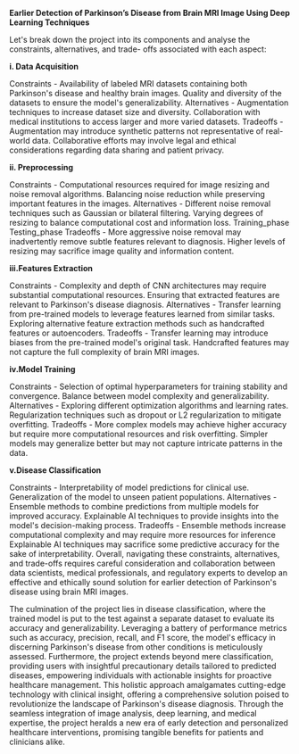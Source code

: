 **Earlier Detection of Parkinson’s Disease from Brain MRI Image Using Deep Learning Techniques**


Let's break down the project into its components and analyse the constraints, alternatives, and trade- offs associated with each aspect:

**i. Data Acquisition**

Constraints - Availability of labeled MRI datasets containing both Parkinson's disease and healthy brain images. Quality and diversity of the datasets to ensure the model's generalizability.
Alternatives - Augmentation techniques to increase dataset size and diversity. Collaboration with medical institutions to access larger and more varied datasets.
Tradeoffs - Augmentation may introduce synthetic patterns not representative of real-world data. Collaborative efforts may involve legal and ethical considerations regarding data sharing and patient privacy.

**ii. Preprocessing**

Constraints - Computational resources required for image resizing and noise removal algorithms. Balancing noise reduction while preserving important features in the images.
Alternatives - Different noise removal techniques such as Gaussian or bilateral filtering. Varying degrees of resizing to balance computational cost and information loss.
Training_phase
Testing_phase
Tradeoffs - More aggressive noise removal may inadvertently remove subtle features relevant to diagnosis. Higher levels of resizing may sacrifice image quality and information content.

**iii.Features Extraction**

Constraints - Complexity and depth of CNN architectures may require substantial computational resources. Ensuring that extracted features are relevant to Parkinson's disease diagnosis.
Alternatives - Transfer learning from pre-trained models to leverage features learned from similar tasks. Exploring alternative feature extraction methods such as handcrafted features or autoencoders.
Tradeoffs - Transfer learning may introduce biases from the pre-trained model's original task. Handcrafted features may not capture the full complexity of brain MRI images.

**iv.Model Training**

Constraints - Selection of optimal hyperparameters for training stability and convergence. Balance between model complexity and generalizability.
Alternatives - Exploring different optimization algorithms and learning rates. Regularization techniques such as dropout or L2 regularization to mitigate overfitting.
Tradeoffs - More complex models may achieve higher accuracy but require more computational resources and risk overfitting. Simpler models may generalize better but may not capture intricate patterns in the data.

**v.Disease Classification**

Constraints - Interpretability of model predictions for clinical use. Generalization of the model to unseen patient populations.
Alternatives - Ensemble methods to combine predictions from multiple models for improved accuracy. Explainable AI techniques to provide insights into the model's decision-making process. Tradeoffs - Ensemble methods increase computational complexity and may require more resources for inference Explainable AI techniques may sacrifice some predictive accuracy for the sake of interpretability.
Overall, navigating these constraints, alternatives, and trade-offs requires careful consideration and collaboration between data scientists, medical professionals, and regulatory experts to develop an effective and ethically sound solution for earlier detection of Parkinson's disease using brain MRI images.


The culmination of the project lies in disease classification, where the trained model is put to the test against a separate dataset to evaluate its accuracy and generalizability. Leveraging a battery of performance metrics such as accuracy, precision, recall, and F1 score, the model's efficacy in discerning Parkinson's disease from other conditions is meticulously assessed. Furthermore, the project extends beyond mere classification, providing users with insightful precautionary details tailored to predicted diseases, empowering individuals with actionable insights for proactive healthcare management.
This holistic approach amalgamates cutting-edge technology with clinical insight, offering a comprehensive solution poised to revolutionize the landscape of Parkinson's disease diagnosis. Through the seamless integration of image analysis, deep learning, and medical expertise, the project heralds a new era of early detection and personalized healthcare interventions, promising tangible benefits for patients and clinicians alike.
